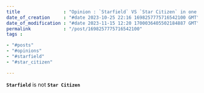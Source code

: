 ```yaml
---
title                : "Opinion : `Starfield` VS `Star Citizen` in one sentence"
date_of_creation     : "#date 2023-10-25 22:16 1698257775716542100 GMT"
date_of_modification : "#date 2023-11-15 12:20 1700036405502184887 GMT"
permalink            : "/post/1698257775716542100"
tags :

- "#posts"
- "#opinions"
- "#starfield"
- "#star_citizen"

---
```


__`Starfield`__ is not __`Star Citizen`__